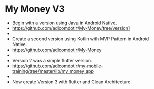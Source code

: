 # My Money V3

- Begin with a version using Java in Android Native. 
- https://github.com/adicomdotir/My-Money/tree/version1
-
- Create a second version using Kotlin with MVP Pattern in Android Native. 
- https://github.com/adicomdotir/My-Money
-
- Version 2 was a simple flutter version. 
- https://github.com/adicomdotir/my-mobile-training/tree/master/lib/my_money_app
- 
- Now create Version 3 with flutter and Clean Architecture.
